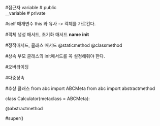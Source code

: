
#접근자
variable   # public  
__variable # private

#self 매개변수
this 와 유사 -> 객체를 가르킨다.

#객체 생성 매서드, 초기화 매서드
__name__
__init__

#정적매서드, 클래스 매서드
@staticmethod
@classmethod

#상속
부모 클래스의 init매서드를 꼭 설정해줘야 한다.

#오버라이딩

#다중상속

#추상 클래스
from abc import ABCMeta
from abc import abstractmethod

class Calculator(metaclass = ABCMeta):

@abstractmethod

#super()